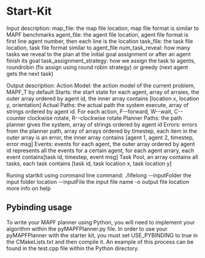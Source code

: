 # Start-Kit
Input description:
map_file: the map file location, map file format is similar to MAPF benchmarks
agent_file: the agent file location, agent file format is first line agent number, then each line is the location
task_file: the task file location, task file format similar to agent_file
num_task_reveal: how many tasks we reveal to the plan at the initial goal assignment or after an agent finish its goal
task_assignment_strategy: how we assign the task to agents, roundrobin (fix assign using round robin strategy) or greedy (next agent gets the next task)

Output description:
Action Model: the action model of the current problem, MAPF_T by default
Starts: the start state for each agent, array of arraies, the outer array ordered by agent id, the inner array contains [location x, location y, orientation]
Actual Paths: the actual path the system execute, array of strings ordered by agent id. For each action, F--forward, W--wait, C--counter clockwise rotate, R--clockwise rotate
Planner Paths: the path planner gives the system, array of strings ordered by agent id
Errors: errors from the planner path, array of arrays ordered by timestep, each item in the outer array is an error, the inner array contains [agent 1, agent 2, timestep, error msg]
Events: events for each agent, the outer array ordered by agent id represents all the events for a certain agent, for each agent arrary, each event contains[task id, timestep, event msg]
Task Pool, an array contains all tasks, each task contains [task id, task location x, task location y]

Runing startkit using command line
command: ./lifelong
--inputFolder the input folder location
--inputFile the input file name
-o output file location
more info on help




## Pybinding usage

To write your MAPF planner using Python, you will need to implement your algorithm within the pyMAPFPlanner.py file. In order to use your pyMAPFPlanner with the starter kit, you must set USE_PYBINDING to true in the CMakeLists.txt and then compile it. An example of this process can be found in the test.cpp file within the Python directory.
